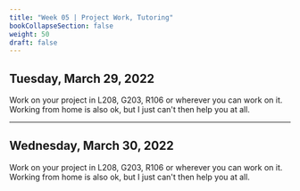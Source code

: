 ```yaml
---
title: "Week 05 | Project Work, Tutoring"
bookCollapseSection: false
weight: 50
draft: false
---
```


## Tuesday, March 29, 2022

Work on your project in L208, G203, R106 or wherever you can work on it. Working from home is also ok, but I just can't then help you at all.

---

## Wednesday, March 30, 2022

Work on your project in L208, G203, R106 or wherever you can work on it. Working from home is also ok, but I just can't then help you at all.
